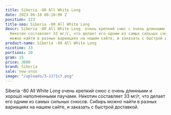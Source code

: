 ```yaml
---
title: Siberia -80 All White Long
date: 2023-06-10 08:10:00 Z
position: 123
title-seo: Siberia -80 All White Long
descr: Siberia -80 All White Long  очень крепкий снюс с очень длинными и хорошо наполненными  паучами.
  Никотин составляет 33 мг/г, что делает его одним из самых сильных снюсов. Сибирь
  можно найти в разных вариациях на нашем сайте, и заказать с быстрой доставкой.
product-name: Siberia -80 All White Long
nicotine: 33
portions: 20
gram: 15
price: 3600
brand: Siberia
sale: new-snus
image: "/uploads/3-1171c7.png"
---
```


Siberia -80 All White Long  очень крепкий снюс с очень длинными и хорошо наполненными  паучами. Никотин составляет 33 мг/г, что делает его одним из самых сильных снюсов. Сибирь можно найти в разных вариациях на нашем сайте, и заказать с быстрой доставкой.